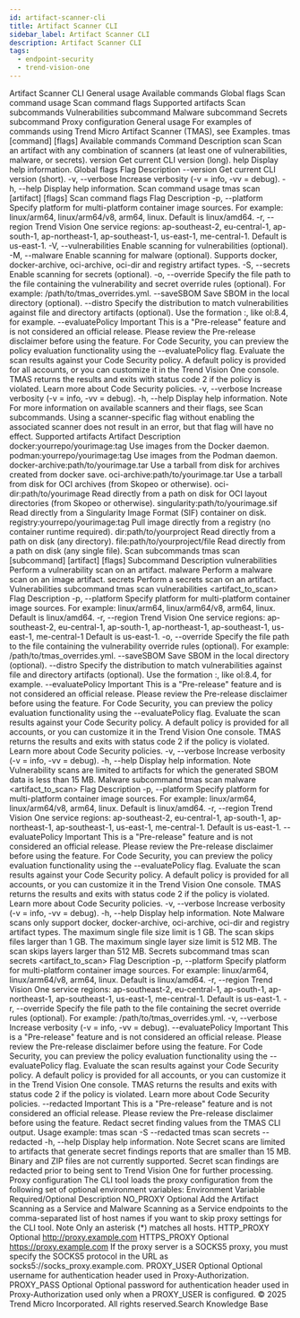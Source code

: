```yaml
---
id: artifact-scanner-cli
title: Artifact Scanner CLI
sidebar_label: Artifact Scanner CLI
description: Artifact Scanner CLI
tags:
  - endpoint-security
  - trend-vision-one
---
```


 Artifact Scanner CLI General usage Available commands Global flags Scan command usage Scan command flags Supported artifacts Scan subcommands Vulnerabilities subcommand Malware subcommand Secrets subcommand Proxy configuration General usage For examples of commands using Trend Micro Artifact Scanner (TMAS), see Examples. tmas [command] [flags] Available commands Command Description scan Scan an artifact with any combination of scanners (at least one of vulnerabilities, malware, or secrets). version Get current CLI version (long). help Display help information. Global flags Flag Description --version Get current CLI version (short). -v, --verbose Increase verbosity (-v = info, -vv = debug). -h, --help Display help information. Scan command usage tmas scan [artifact] [flags] Scan command flags Flag Description -p, --platform Specify platform for multi-platform container image sources. For example: linux/arm64, linux/arm64/v8, arm64, linux. Default is linux/amd64. -r, --region Trend Vision One service regions: ap-southeast-2, eu-central-1, ap-south-1, ap-northeast-1, ap-southeast-1, us-east-1, me-central-1. Default is us-east-1. -V, --vulnerabilities Enable scanning for vulnerabilities (optional). -M, --malware Enable scanning for malware (optional). Supports docker, docker-archive, oci-archive, oci-dir and registry artifact types. -S, --secrets Enable scanning for secrets (optional). -o, --override Specify the file path to the file containing the vulnerability and secret override rules (optional). For example: /path/to/tmas_overrides.yml. --saveSBOM Save SBOM in the local directory (optional). --distro Specify the distribution to match vulnerabilities against file and directory artifacts (optional). Use the formation <distro>:<version>, like ol:8.4, for example. --evaluatePolicy Important This is a "Pre-release" feature and is not considered an official release. Please review the Pre-release disclaimer before using the feature. For Code Security, you can preview the policy evaluation functionality using the --evaluatePolicy flag. Evaluate the scan results against your Code Security policy. A default policy is provided for all accounts, or you can customize it in the Trend Vision One console. TMAS returns the results and exits with status code 2 if the policy is violated. Learn more about Code Security policies. -v, --verbose Increase verbosity (-v = info, -vv = debug). -h, --help Display help information. Note For more information on available scanners and their flags, see Scan subcommands. Using a scanner-specific flag without enabling the associated scanner does not result in an error, but that flag will have no effect. Supported artifacts Artifact Description docker:yourrepo/yourimage:tag Use images from the Docker daemon. podman:yourrepo/yourimage:tag Use images from the Podman daemon. docker-archive:path/to/yourimage.tar Use a tarball from disk for archives created from docker save. oci-archive:path/to/yourimage.tar Use a tarball from disk for OCI archives (from Skopeo or otherwise). oci-dir:path/to/yourimage Read directly from a path on disk for OCI layout directories (from Skopeo or otherwise). singularity:path/to/yourimage.sif Read directly from a Singularity Image Format (SIF) container on disk. registry:yourrepo/yourimage:tag Pull image directly from a registry (no container runtime required). dir:path/to/yourproject Read directly from a path on disk (any directory). file:path/to/yourproject/file Read directly from a path on disk (any single file). Scan subcommands tmas scan [subcommand] [artifact] [flags] Subcommand Description vulnerabilities Perform a vulnerability scan on an artifact. malware Perform a malware scan on an image artifact. secrets Perform a secrets scan on an artifact. Vulnerabilities subcommand tmas scan vulnerabilities <artifact_to_scan> Flag Description -p, --platform Specify platform for multi-platform container image sources. For example: linux/arm64, linux/arm64/v8, arm64, linux. Default is linux/amd64. -r, --region Trend Vision One service regions: ap-southeast-2, eu-central-1, ap-south-1, ap-northeast-1, ap-southeast-1, us-east-1, me-central-1 Default is us-east-1. -o, --override Specify the file path to the file containing the vulnerability override rules (optional). For example: /path/to/tmas_overrides.yml. --saveSBOM Save SBOM in the local directory (optional). --distro Specify the distribution to match vulnerabilities against file and directory artifacts (optional). Use the formation <distro>:<version>, like ol:8.4, for example. --evaluatePolicy Important This is a "Pre-release" feature and is not considered an official release. Please review the Pre-release disclaimer before using the feature. For Code Security, you can preview the policy evaluation functionality using the --evaluatePolicy flag. Evaluate the scan results against your Code Security policy. A default policy is provided for all accounts, or you can customize it in the Trend Vision One console. TMAS returns the results and exits with status code 2 if the policy is violated. Learn more about Code Security policies. -v, --verbose Increase verbosity (-v = info, -vv = debug). -h, --help Display help information. Note Vulnerability scans are limited to artifacts for which the generated SBOM data is less than 15 MB. Malware subcommand tmas scan malware <artifact_to_scan> Flag Description -p, --platform Specify platform for multi-platform container image sources. For example: linux/arm64, linux/arm64/v8, arm64, linux. Default is linux/amd64. -r, --region Trend Vision One service regions: ap-southeast-2, eu-central-1, ap-south-1, ap-northeast-1, ap-southeast-1, us-east-1, me-central-1. Default is us-east-1. --evaluatePolicy Important This is a "Pre-release" feature and is not considered an official release. Please review the Pre-release disclaimer before using the feature. For Code Security, you can preview the policy evaluation functionality using the --evaluatePolicy flag. Evaluate the scan results against your Code Security policy. A default policy is provided for all accounts, or you can customize it in the Trend Vision One console. TMAS returns the results and exits with status code 2 if the policy is violated. Learn more about Code Security policies. -v, --verbose Increase verbosity (-v = info, -vv = debug). -h, --help Display help information. Note Malware scans only support docker, docker-archive, oci-archive, oci-dir and registry artifact types. The maximum single file size limit is 1 GB. The scan skips files larger than 1 GB. The maximum single layer size limit is 512 MB. The scan skips layers larger than 512 MB. Secrets subcommand tmas scan secrets <artifact_to_scan> Flag Description -p, --platform Specify platform for multi-platform container image sources. For example: linux/arm64, linux/arm64/v8, arm64, linux. Default is linux/amd64. -r, --region Trend Vision One service regions: ap-southeast-2, eu-central-1, ap-south-1, ap-northeast-1, ap-southeast-1, us-east-1, me-central-1. Default is us-east-1. -r, --override Specify the file path to the file containing the secret override rules (optional). For example: /path/to/tmas_overrides.yml. -v, --verbose Increase verbosity (-v = info, -vv = debug). --evaluatePolicy Important This is a "Pre-release" feature and is not considered an official release. Please review the Pre-release disclaimer before using the feature. For Code Security, you can preview the policy evaluation functionality using the --evaluatePolicy flag. Evaluate the scan results against your Code Security policy. A default policy is provided for all accounts, or you can customize it in the Trend Vision One console. TMAS returns the results and exits with status code 2 if the policy is violated. Learn more about Code Security policies. --redacted Important This is a "Pre-release" feature and is not considered an official release. Please review the Pre-release disclaimer before using the feature. Redact secret finding values from the TMAS CLI output. Usage example: tmas scan <artifact-to-scan> -S --redacted tmas scan secrets <artifact-to-scan> --redacted -h, --help Display help information. Note Secret scans are limited to artifacts that generate secret findings reports that are smaller than 15 MB. Binary and ZIP files are not currently supported. Secret scan findings are redacted prior to being sent to Trend Vision One for further processing. Proxy configuration The CLI tool loads the proxy configuration from the following set of optional environment variables: Environment Variable Required/Optional Description NO_PROXY Optional Add the Artifact Scanning as a Service and Malware Scanning as a Service endpoints to the comma-separated list of host names if you want to skip proxy settings for the CLI tool. Note Only an asterisk (*) matches all hosts. HTTP_PROXY Optional http://proxy.example.com HTTPS_PROXY Optional https://proxy.example.com If the proxy server is a SOCKS5 proxy, you must specify the SOCKS5 protocol in the URL as socks5://socks_proxy.example.com. PROXY_USER Optional Optional username for authentication header used in Proxy-Authorization. PROXY_PASS Optional Optional password for authentication header used in Proxy-Authorization used only when a PROXY_USER is configured. © 2025 Trend Micro Incorporated. All rights reserved.Search Knowledge Base
